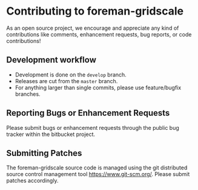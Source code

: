 # Contributing to foreman-gridscale

As an open source project, we encourage and appreciate any kind of contributions like comments,
enhancement requests, bug reports, or code contributions!

## Development workflow

* Development is done on the `develop` branch.
* Releases are cut from the `master` branch.
* For anything larger than single commits, please use feature/bugfix branches.

## Reporting Bugs or Enhancement Requests

Please submit bugs or enhancement requests through the public bug tracker within the
bitbucket project.

## Submitting Patches

The foreman-gridscale source code is managed using the git distributed source control 
management tool <https://www.git-scm.org/>. Please submit patches
accordingly.

